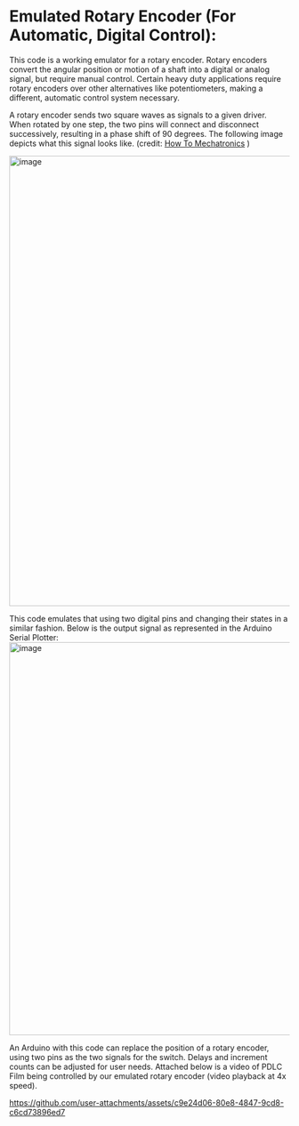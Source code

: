 # Emulated Rotary Encoder (For Automatic, Digital Control):

This code is a working emulator for a rotary encoder. Rotary encoders convert the angular position or motion of a shaft into a digital or analog signal, but require manual control. Certain heavy duty applications require rotary encoders over other alternatives like potentiometers, making a different, automatic control system necessary. 

A rotary encoder sends two square waves as signals to a given driver. When rotated by one step, the two pins will connect and disconnect successively, resulting in a phase shift of 90 degrees. The following image depicts what this signal looks like. 
(credit: 
<a href="https://www.youtube.com/watch?v=v4BbSzJ-hz4" target="_blank">How To Mechatronics</a>
)

<img width="1946" height="810" alt="image" src="https://github.com/user-attachments/assets/5db21d06-2691-4106-ab4b-0baaaa074d87" />



This code emulates that using two digital pins and changing their states in a similar fashion. Below is the output signal as represented in the Arduino Serial Plotter:
<img width="1534" height="707" alt="image" src="https://github.com/user-attachments/assets/5d6c89ba-1935-4ae8-8c3b-e68e4a12732f" />


An Arduino with this code can replace the position of a rotary encoder, using two pins as the two signals for the switch. Delays and increment counts can be adjusted for user needs. Attached below is a video of PDLC Film being controlled by our emulated rotary encoder (video playback at 4x speed).


https://github.com/user-attachments/assets/c9e24d06-80e8-4847-9cd8-c6cd73896ed7

